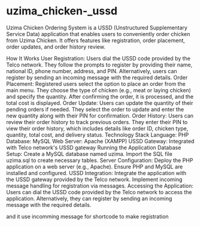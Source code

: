 # uzima_chicken-_ussd
Uzima Chicken Ordering System is a USSD (Unstructured Supplementary Service Data) application that enables users to conveniently order chicken from Uzima Chicken. It offers features like registration, order placement, order updates, and order history review.

How It Works
User Registration:
Users dial the USSD code provided by the Telco network.
They follow the prompts to register by providing their name, national ID, phone number, address, and PIN.
Alternatively, users can register by sending an incoming message with the required details.
Order Placement:
Registered users select the option to place an order from the main menu.
They choose the type of chicken (e.g., meat or laying chicken) and specify the quantity.
After confirming the order, it is processed, and the total cost is displayed.
Order Update:
Users can update the quantity of their pending orders if needed.
They select the order to update and enter the new quantity along with their PIN for confirmation.
Order History:
Users can review their order history to track previous orders.
They enter their PIN to view their order history, which includes details like order ID, chicken type, quantity, total cost, and delivery status.
Technology Stack
Language: PHP
Database: MySQL
Web Server: Apache (XAMPP)
USSD Gateway: Integrated with Telco network's USSD gateway
Running the Application
Database Setup:
Create a MySQL database named uzima.
Import the SQL file uzima.sql to create necessary tables.
Server Configuration:
Deploy the PHP application on a web server (e.g., Apache).
Ensure PHP and MySQL are installed and configured.
USSD Integration:
Integrate the application with the USSD gateway provided by the Telco network.
Implement incoming message handling for registration via messages.
Accessing the Application:
Users can dial the USSD code provided by the Telco network to access the application.
Alternatively, they can register by sending an incoming message with the required details.

and it use incomming message for shortcode to make registration
